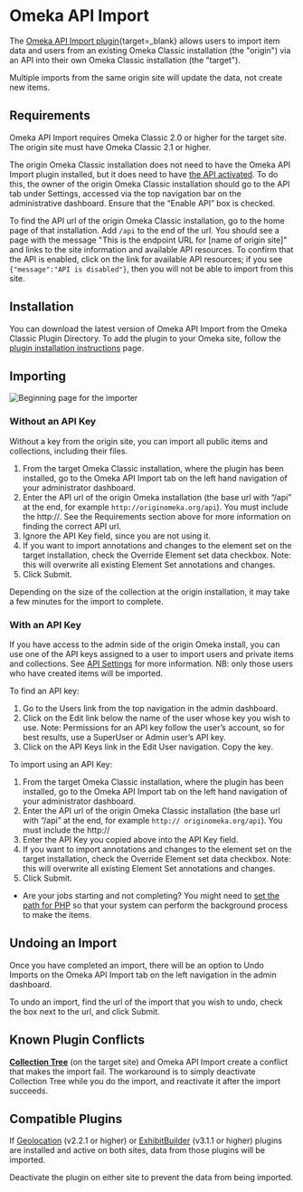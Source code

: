 # Omeka API Import

The [Omeka API Import plugin](https://omeka.org/classic/plugins/OmekaApiImport/){target=_blank} allows users to import item data and users from an existing Omeka Classic installation (the "origin") via an API into their own Omeka Classic installation (the "target"). 

Multiple imports from the same origin site will update the data, not create new items.

## Requirements 

Omeka API Import requires Omeka Classic 2.0 or higher for the target site. The origin site must have Omeka Classic 2.1 or higher.

The origin Omeka Classic installation does not need to have the Omeka API Import plugin installed, but it does need to have [the API activated](../Admin/Settings/API_Settings.md). To do this, the owner of the origin Omeka Classic installation should go to the API tab under Settings, accessed via the top navigation bar on the administrative dashboard. Ensure that the “Enable API” box is checked.

To find the API url of the origin Omeka Classic installation, go to the home page of that installation. Add `/api` to the end of the url. You should see a page with the message "This is the endpoint URL for [name of origin site]" and links to the site information and available API resources. To confirm that the API is enabled, click on the link for available API resources; if you see `{"message":"API is disabled"}`, then you will not be able to import from this site.

## Installation 

You can download the latest version of Omeka API Import from the Omeka Classic Plugin Directory. To add the plugin to your Omeka site, follow the [plugin installation instructions](../Admin/Adding_and_Managing_Plugins.md) page.

## Importing 

![Beginning page for the importer](../doc_files/plugin_images/OApiImport.png)

### Without an API Key 

Without a key from the origin site, you can import all public items and collections, including their files.

1.  From the target Omeka Classic installation, where the plugin has been installed, go to the Omeka API Import tab on the left hand navigation of your administrator dashboard.
2.  Enter the API url of the origin Omeka installation (the base url with “/api” at the end, for example `http://originomeka.org/api`). You must include the http://. See the Requirements section above for more information on finding the correct API url. 
3.  Ignore the API Key field, since you are not using it.
4.  If you want to import annotations and changes to the element set on the target installation, check the Override Element set data checkbox. Note: this will overwrite all existing Element Set annotations and changes.
5.  Click Submit.

Depending on the size of the collection at the origin installation, it may take a few minutes for the import to complete.

### With an API Key 

If you have access to the admin side of the origin Omeka install, you can use one of the API keys assigned to a user to import users and private items and collections. See [API Settings](../Admin/Settings/API_Settings.md) for more information. NB: only those users who have created items will be imported.

To find an API key:

1.  Go to the Users link from the top navigation in the admin dashboard.
2.  Click on the Edit link below the name of the user whose key you wish to use. Note: Permissions for an API key follow the user’s account, so for best results, use a SuperUser or Admin user’s API key.
3.  Click on the API Keys link in the Edit User navigation. Copy the key.

To import using an API Key:

1.  From the target Omeka Classic installation, where the plugin has been installed, go to the Omeka API Import tab on the left hand navigation of your administrator dashboard.
2.  Enter the API url of the origin Omeka Classic installation (the base url with “/api” at the end, for example `http:// originomeka.org/api`). You must include the http://
3.  Enter the API Key you copied above into the API Key field.
4.  If you want to import annotations and changes to the element set on the target installation, check the Override Element set data checkbox. Note: this will overwrite all existing Element Set annotations and changes.
5.  Click Submit.

- Are your jobs starting and not completing? You might need to [set the path for PHP](../Technical/Setting_PHP_Path.md) so that your system can perform the background process to make the items.

## Undoing an Import

Once you have completed an import, there will be an option to Undo Imports on the Omeka API Import tab on the left navigation in the admin dashboard.

To undo an import, find the url of the import that you wish to undo, check the box next to the url, and click Submit.

## Known Plugin Conflicts

**[Collection Tree](CollectionTree.md)** (on the target site) and Omeka API Import create a conflict that makes the import fail. The workaround is to simply deactivate Collection Tree while you do the import, and reactivate it after the import succeeds.

## Compatible Plugins

If [Geolocation](Geolocation.md) (v2.2.1 or higher) or [ExhibitBuilder](ExhibitBuilder.md) (v3.1.1 or higher) plugins are installed and active on both sites, data from those plugins will be imported.

Deactivate the plugin on either site to prevent the data from being imported.

